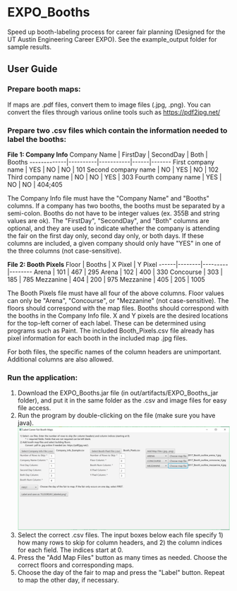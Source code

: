 # EXPO_Booths

Speed up booth-labeling process for career fair planning (Designed for the UT Austin Engineering Career EXPO).
See the example_output folder for sample results.

## User Guide

### Prepare booth maps:
If maps are .pdf files, convert them to image files (.jpg, .png).
You can convert the files through various online tools such as https://pdf2jpg.net/

### Prepare two .csv files which contain the information needed to label the booths:

**File 1: Company Info**
Company Name | FirstDay | SecondDay | Both | Booths
-------------|----------|-----------|------|-------
First company name | YES | NO | NO | 101
Second company name | NO | YES | NO | 102
Third company name | NO | NO | YES | 303
Fourth company name | YES | NO | NO | 404;405

The Company Info file must have the "Company Name" and "Booths" columns. If a company has two booths, the booths
must be separated by a semi-colon. Booths do not have to be integer values (ex. 355B and string values are ok).
The "FirstDay", "SecondDay", and "Both" columns are optional, and they are used to indicate whether the company
is attending the fair on the first day only, second day only, or both days. If these columns are included, a given
company should only have "YES" in one of the three columns (not case-sensitive).

**File 2: Booth Pixels**
Floor | Booths | X Pixel | Y Pixel
------|--------|---------|--------
Arena | 101 | 467 | 295
Arena | 102 | 400 | 330
Concourse | 303 | 185 | 785
Mezzanine | 404 | 200 | 975
Mezzanine | 405 | 205 | 1005

The Booth Pixels file must have all four of the above columns. Floor values can only be "Arena", "Concourse", or
"Mezzanine" (not case-sensitive). The floors should correspond with the map files. Booths should correspond with the
booths in the Company Info file. X and Y pixels are the desired locations for the top-left corner of each label. These
can be determined using programs such as Paint.
The included Booth_Pixels.csv file already has pixel information for each booth in the included map .jpg files.

For both files, the specific names of the column headers are unimportant. Additional columns are also allowed.

### Run the application:

1. Download the EXPO_Booths.jar file (in out/artifacts/EXPO_Booths_jar folder), and put it in the same folder as the
.csv and image files for easy file access.
1. Run the program by double-clicking on the file (make sure you have java).
![Application Example Image](/example_output/app_example_screenshot.png)
1. Select the correct .csv files. The input boxes below each file specify 1) how many rows to skip for column headers,
and 2) the column indices for each field. The indices start at 0.
1. Press the "Add Map Files" button as many times as needed. Choose the correct floors and corresponding maps.
1. Choose the day of the fair to map and press the "Label" button. Repeat to map the other day, if necessary.

